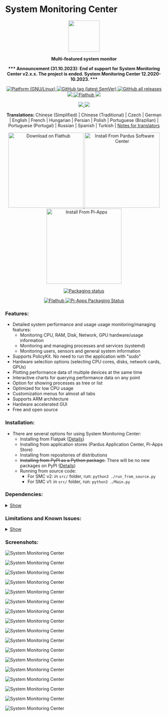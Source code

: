 # System Monitoring Center

<p align="center">
    <img src="https://github.com/hakandundar34coding/system-monitoring-center/blob/master/data/icons/hicolor/scalable/apps/system-monitoring-center.svg" width="100">
</p>


<p align="center">
    <strong>
        Multi-featured system monitor
    </strong>
</p>


<p align="center">
    <strong>
        *** Announcement (31.10.2023): End of support for System Monitoring Center v2.x.x. The project is ended. System Monitoring Center 12.2020-10.2023. ***
    </strong>
</p>


<p align="center">
    <a href="https://github.com/hakandundar34coding/system-monitoring-center/tags">
        <img alt="Platform (GNU/Linux)" src="https://img.shields.io/badge/platform-GNU/Linux-blue.svg"/>
    </a>
    <a href="https://github.com/hakandundar34coding/system-monitoring-center/tags">
        <img alt="GitHub tag (latest SemVer)" src="https://img.shields.io/github/v/tag/hakandundar34coding/system-monitoring-center?sort=semver">
    </a>
    <a href="https://github.com/hakandundar34coding/system-monitoring-center/tags">
        <img alt="GitHub all releases" src="https://img.shields.io/github/downloads/hakandundar34coding/system-monitoring-center/total">
    </a>
    <a href="https://pypi.org/project/system-monitoring-center/">
        <img src="https://static.pepy.tech/personalized-badge/system-monitoring-center?period=total&units=international_system&left_color=grey&right_color=green&left_text=downloads"/>
    </a>
    <a href="https://flathub.org/apps/details/io.github.hakandundar34coding.system-monitoring-center">
        <img alt="Flathub" src="https://img.shields.io/flathub/downloads/io.github.hakandundar34coding.system-monitoring-center">
    </a>
    <a href="https://github.com/hakandundar34coding/system-monitoring-center/blob/master/Changes.md">
        <img src="https://img.shields.io/badge/View-Changelog-b37840">
    </a>
</p>


<p align="center">
    <a href="https://github.com/hakandundar34coding/system-monitoring-center/tags">
        <img src="https://img.shields.io/badge/Code-Python3-52a381">
    </a>
    <a href="https://github.com/hakandundar34coding/system-monitoring-center/tags">
        <img src="https://img.shields.io/badge/GUI-GTK4-52a381">
    </a>
</p>


<p align="center">
    <strong>
        Translations:
    </strong>
    Chinese (Simplified) | Chinese (Traditional) | Czech | German | English | French | Hungarian | Persian | Polish | Portuguese (Brazilian) | Portuguese (Portugal) | Russian | Spanish | Turkish | <a href="docs/translations.md">Notes for translators</a>
</p>


<p align="center">
    <a href='https://flathub.org/apps/details/io.github.hakandundar34coding.system-monitoring-center'>
        <img width='240' alt='Download on Flathub' src='https://dl.flathub.org/assets/badges/flathub-badge-en.svg'/>
    </a>
    <a href='https://apps.pardus.org.tr/app/system-monitoring-center'>
        <img width='240' alt='Install From Pardus Software Center' src='https://github.com/hakandundar34coding/system-monitoring-center/raw/master/docs/download_image_pardus.svg'/>
    </a>
    <a href='https://github.com/Botspot/pi-apps'>
        <img width='240' alt='Install From Pi-Apps' src='https://github.com/Botspot/pi-apps/blob/master/icons/badge.png?raw=true'/>
    </a>
</p>


<p align="center">
    <a href="https://repology.org/project/system-monitoring-center/versions">
        <img src="https://repology.org/badge/vertical-allrepos/system-monitoring-center.svg" alt="Packaging status">
    </a>
</p>
<p align="center">
    <a href="https://flathub.org/apps/details/io.github.hakandundar34coding.system-monitoring-center">
        <img alt="Flathub" src="https://img.shields.io/flathub/v/io.github.hakandundar34coding.system-monitoring-center">
    </a>
    <a href="https://github.com/Botspot/pi-apps">
        <img src="https://img.shields.io/badge/dynamic/json?color=blue&label=Pi-Apps&query=%24..%5B%3F%28%40.Name%3D%3D%22System%20Monitoring%20Center%22%29%5D.Version&url=https%3A%2F%2Fraw.githubusercontent.com%2FBotspot%2Fpi-apps-analytics%2Fmain%2Fpackage_data.json" alt="Pi-Apps Packaging Status">
    </a>
</p>


### Features:
- Detailed system performance and usage usage monitoring/managing features:
    - Monitoring CPU, RAM, Disk, Network, GPU hardware/usage information
    - Monitoring and managing processes and services (systemd)
    - Monitoring users, sensors and general system information
- Supports PolicyKit. No need to run the application with "sudo"
- Hardware selection options (selecting CPU cores, disks, network cards, GPUs)
- Plotting performance data of multiple devices at the same time
- Interactive charts for querying performance data on any point
- Option for showing processes as tree or list
- Optimized for low CPU usage
- Customization menus for almost all tabs
- Supports ARM architecture
- Hardware accelerated GUI
- Free and open source


### Installation:
- There are several options for using System Monitoring Center:
    - Installing from Flatpak ([Details](docs/flatpak.md))
    - Installing from application stores (Pardus Application Center, Pi-Apps Store)
    - Installing from repositories of distributions
    - ~~Installing from PyPI as a Python package.~~ There will be no new packages on PyPI ([Details](docs/uninstall_pypi_package.md))
    - Running from source code:
      - For SMC v2: in ```src/``` folder, run: ```python3 ./run_from_source.py```
      - For SMC v1: in ```src/``` folder, run: ```python3 ./Main.py```


### Dependencies:
<details>
  <summary><ins>Show</ins></summary>

  ---
  #### Dependencies

  There is no need to install these dependencies for installing the application from Flatpak.
  For other installation types:

  - For System Monitoring Center v2.x.x:
      - `dmidecode, gir1.2-adw-1, gir1.2-glib-2.0, gir1.2-gtk-4.0, gir1.2-pango-1.0, hwdata, iproute2, python3 (>=3.6), python3-cairo, python3-gi, python3-gi-cairo, util-linux (>=2.31)`

  - For System Monitoring Center v1.x.x:
      - `dmidecode, hwdata, iproute2, procps (>=3.3), python3 (>=3.6), python3-cairo, python3-gi, python3-gi-cairo, util-linux (>=2.31)`

  - Following dependencies may be required on some systems:
      - `libcairo2-dev` (for systems with .deb packages)
      - `polkit` (for Arch Linux)

  - Optional dependencies:
      - `vcgencmd` (for physical RAM size, GPU frequency and video memory information on Raspberry Pi devices)
      - `x11-xserver-utils` or `xorg-xrandr` (for more accurate screen resolution and refresh rate detection of System Monitoring Center v1.x.x)
  ---

</details>


### Limitations and Known Issues:
<details>
  <summary><ins>Show</ins></summary>

  ---
  #### Limitations

  - GPU usage information availability depends on vendor/driver.
  - GPU load is not tracked if GPU tab is switched off (for lower CPU usage).
  - Virtual machines may not provide CPU min-max frequencies, sensors and RAM hardware information.
  - Non-Flatpak versions of the application has higher performance (start speed, CPU, RAM usage).
  - GTK4 (used for SMC v2) consumes about 2x RAM when compared to GTK3 (used for SMC v1).
  - Running SMC v1 after SMC v2 resets application settings

  #### Known Issues

  - Expander/Collapser arrows do not work sometimes if processes are listes as tree (Processes tab).
    <a href="https://github.com/hakandundar34coding/system-monitoring-center/issues/206">Issue</a>

  - Tab customization menus are not closed when clicked outside of the popover menu after using a dropdown menu on the popover menu.
      - This is a GTK4 bug. These menus can be closed by using `Esc` key.
  ---

</details>


### Screenshots:

![System Monitoring Center](screenshots/summary_tab_dark_system_theme.png)

![System Monitoring Center](screenshots/summary_tab_white_system_theme.png)

![System Monitoring Center](screenshots/cpu_tab_dark_system_theme.png)

![System Monitoring Center](screenshots/cpu_tab_white_system_theme.png)

![System Monitoring Center](screenshots/cpu_tab_per_core_dark_system_theme.png)

![System Monitoring Center](screenshots/memory_tab_white_system_theme.png)

![System Monitoring Center](screenshots/disk_tab_menu_white_system_theme.png)

![System Monitoring Center](screenshots/network_tab_dark_system_theme.png)

![System Monitoring Center](screenshots/gpu_tab_dark_system_theme.png)

![System Monitoring Center](screenshots/sensors_tab_dark_system_theme.png)

![System Monitoring Center](screenshots/processes_list_view_dark_system_theme.png)

![System Monitoring Center](screenshots/processes_tree_view_white_system_theme.png)

![System Monitoring Center](screenshots/services_tab_dark_system_theme.png)

![System Monitoring Center](screenshots/system_tab_dark_system_theme.png)

![System Monitoring Center](screenshots/settings_dark_system_theme.png)

![System Monitoring Center](screenshots/process_details__dark_system_theme_1.png)

![System Monitoring Center](screenshots/process_details__dark_system_theme_2.png)


